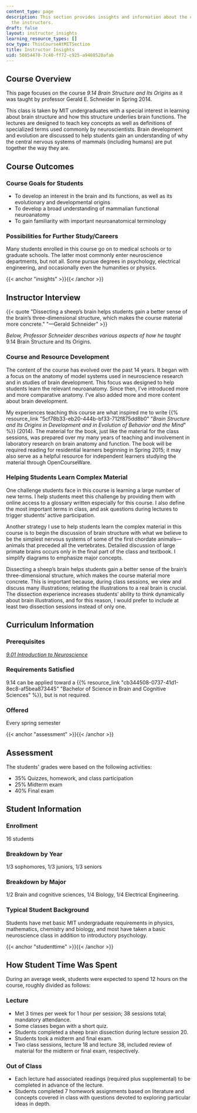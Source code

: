 ```yaml
---
content_type: page
description: This section provides insights and information about the course from
  the instructors.
draft: false
layout: instructor_insights
learning_resource_types: []
ocw_type: ThisCourseAtMITSection
title: Instructor Insights
uid: 50854470-7c40-ff72-c925-a9488520afab
---
```

## Course Overview

This page focuses on the course _9.14 Brain Structure and Its Origins_ as it was taught by professor Gerald E. Schneider in Spring 2014.

This class is taken by MIT undergraduates with a special interest in learning about brain structure and how this structure underlies brain functions. The lectures are designed to teach key concepts as well as definitions of specialized terms used commonly by neuroscientists. Brain development and evolution are discussed to help students gain an understanding of why the central nervous systems of mammals (including humans) are put together the way they are.

## Course Outcomes

### Course Goals for Students

- To develop an interest in the brain and its functions, as well as its evolutionary and developmental origins
- To develop a broad understanding of mammalian functional neuroanatomy
- To gain familiarity with important neuroanatomical terminology

### Possibilities for Further Study/Careers

Many students enrolled in this course go on to medical schools or to graduate schools. The latter most commonly enter neuroscience departments, but not all. Some pursue degrees in psychology, electrical engineering, and occasionally even the humanities or physics.

{{< anchor "insights" >}}{{< /anchor >}}

## Instructor Interview

{{< quote "Dissecting a sheep’s brain helps students gain a better sense of the brain’s three-dimensional structure, which makes the course material more concrete." "—Gerald Schneider" >}}

_Below, Professor Schneider describes various aspects of how he taught_ 9.14 Brain Structure and Its Origins.

### Course and Resource Development

The content of the course has evolved over the past 14 years. It began with a focus on the anatomy of model systems used in neuroscience research and in studies of brain development. This focus was designed to help students learn the relevant neuroanatomy. Since then, I’ve introduced more and more comparative anatomy. I’ve also added more and more content about brain development.

My experiences teaching this course are what inspired me to write {{% resource_link "5cf78b33-eb20-444b-bf33-712f875dd8b0" "_Brain Structure and Its Origins in Development and in Evolution of Behavior and the Mind_" %}} (2014). The material for the book, just like the material for the class sessions, was prepared over my many years of teaching and involvement in laboratory research on brain anatomy and function. The book will be required reading for residential learners beginning in Spring 2015; it may also serve as a helpful resource for independent learners studying the material through OpenCourseWare.

### Helping Students Learn Complex Material

One challenge students face in this course is learning a large number of new terms. I help students meet this challenge by providing them with online access to a glossary written especially for this course. I also define the most important terms in class, and ask questions during lectures to trigger students’ active participation.

Another strategy I use to help students learn the complex material in this course is to begin the discussion of brain structure with what we believe to be the simplest nervous systems of some of the first chordate animals—animals that preceded all the vertebrates. Detailed discussion of large primate brains occurs only in the final part of the class and textbook. I simplify diagrams to emphasize major concepts.

Dissecting a sheep’s brain helps students gain a better sense of the brain’s three-dimensional structure, which makes the course material more concrete. This is important because, during class sessions, we view and discuss many illustrations; relating the illustrations to a real brain is crucial. The dissection experience increases students’ ability to think dynamically about brain illustrations, and for this reason, I would prefer to include at least two dissection sessions instead of only one.

## Curriculum Information

### Prerequisites

[_9.01 Introduction to Neuroscience_](/courses/9-01-introduction-to-neuroscience-fall-2007)

### Requirements Satisfied

9.14 can be applied toward a {{% resource_link "cb344508-0737-41d1-8ec8-af5bea873445" "Bachelor of Science in Brain and Cognitive Sciences" %}}, but is not required.

### Offered

Every spring semester

{{< anchor "assessment" >}}{{< /anchor >}}

## Assessment

The students' grades were based on the following activities:

- 35% Quizzes, homework, and class participation
- 25% Midterm exam
- 40% Final exam

## Student Information

### Enrollment

16 students

### Breakdown by Year

1/3 sophomores, 1/3 juniors, 1/3 seniors

### Breakdown by Major

1/2 Brain and cognitive sciences, 1/4 Biology, 1/4 Electrical Engineering.

### Typical Student Background

Students have met basic MIT undergraduate requirements in physics, mathematics, chemistry and biology, and most have taken a basic neuroscience class in addition to introductory psychology.

{{< anchor "studenttime" >}}{{< /anchor >}}

## How Student Time Was Spent

During an average week, students were expected to spend 12 hours on the course, roughly divided as follows:

### Lecture

- Met 3 times per week for 1 hour per session; 38 sessions total; mandatory attendance.
- Some classes began with a short quiz.
- Students completed a sheep brain dissection during lecture session 20.
- Students took a midterm and final exam.
- Two class sessions, lecture 18 and lecture 38, included review of material for the midterm or final exam, respectively.

### Out of Class

- Each lecture had associated readings (required plus supplemental) to be completed in advance of the lecture.
- Students completed 7 homework assignments based on literature and concepts covered in class with questions devoted to exploring particular ideas in depth.